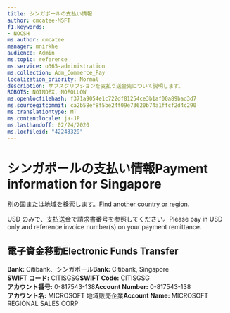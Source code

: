 ```yaml
---
title: シンガポールの支払い情報
author: cmcatee-MSFT
f1.keywords:
- NOCSH
ms.author: cmcatee
manager: mnirkhe
audience: Admin
ms.topic: reference
ms.service: o365-administration
ms.collection: Adm_Commerce_Pay
localization_priority: Normal
description: サブスクリプションを支払う送金先について説明します。
ROBOTS: NOINDEX, NOFOLLOW
ms.openlocfilehash: f371a9054e1c722df81254ce3b1af00a89bad3d7
ms.sourcegitcommit: ca2b58ef8f5be24f09e73620b74a1ffcf2d4c290
ms.translationtype: MT
ms.contentlocale: ja-JP
ms.lasthandoff: 02/24/2020
ms.locfileid: "42243329"
---
```

# <a name="payment-information-for-singapore"></a><span data-ttu-id="dfde7-103">シンガポールの支払い情報</span><span class="sxs-lookup"><span data-stu-id="dfde7-103">Payment information for Singapore</span></span>

<span data-ttu-id="dfde7-104">[別の国または地域を検索します](../billing-and-payments/pay-for-your-subscription.md)。</span><span class="sxs-lookup"><span data-stu-id="dfde7-104">[Find another country or region](../billing-and-payments/pay-for-your-subscription.md).</span></span>

<span data-ttu-id="dfde7-105">USD のみで、支払送金で請求書番号を参照してください。</span><span class="sxs-lookup"><span data-stu-id="dfde7-105">Please pay in USD only and reference invoice number(s) on your payment remittance.</span></span>

## <a name="electronic-funds-transfer"></a><span data-ttu-id="dfde7-106">電子資金移動</span><span class="sxs-lookup"><span data-stu-id="dfde7-106">Electronic Funds Transfer</span></span>

<span data-ttu-id="dfde7-107">**Bank:** Citibank、シンガポール</span><span class="sxs-lookup"><span data-stu-id="dfde7-107">**Bank:** Citibank, Singapore</span></span>  
<span data-ttu-id="dfde7-108">**SWIFT コード:** CITISGSG</span><span class="sxs-lookup"><span data-stu-id="dfde7-108">**SWIFT Code:** CITISGSG</span></span>  
<span data-ttu-id="dfde7-109">**アカウント番号:** 0-817543-138</span><span class="sxs-lookup"><span data-stu-id="dfde7-109">**Account Number:** 0-817543-138</span></span>  
<span data-ttu-id="dfde7-110">**アカウント名:** MICROSOFT 地域販売企業</span><span class="sxs-lookup"><span data-stu-id="dfde7-110">**Account Name:** MICROSOFT REGIONAL SALES CORP</span></span>  